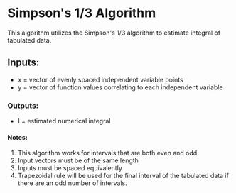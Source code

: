 # Simpson's 1/3 Algorithm

This algorithm utilizes the Simpson's 1/3 algorithm to estimate integral of tabulated data.

## Inputs: 
- x = vector of evenly spaced independent variable points
- y = vector of function values correlating to each independent variable

### Outputs:
- I = estimated numerical integral

#### Notes:
1. This algorithm works for intervals that are both even and odd
2. Input vectors must be of the same length
3. Inputs must be spaced equivalently 
4. Trapezoidal rule will be used for the final interval of the tabulated data if there are an odd number of intervals.

